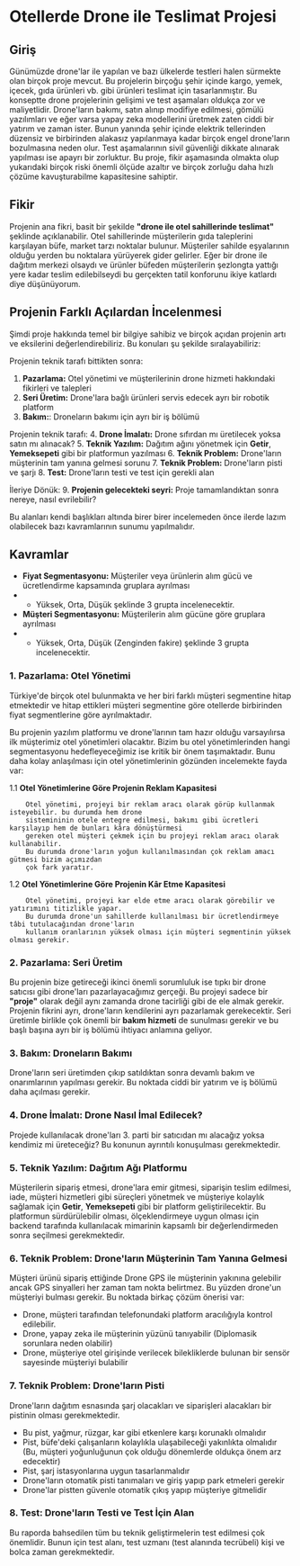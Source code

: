 # Otellerde Drone ile Teslimat Projesi

## Giriş
Günümüzde drone'lar ile yapılan ve bazı ülkelerde testleri halen sürmekte olan
birçok proje mevcut. Bu projelerin birçoğu şehir içinde kargo, yemek, içecek, gıda ürünleri vb. gibi ürünleri teslimat için tasarlanmıştır. Bu konseptte drone projelerinin gelişimi ve test aşamaları oldukça zor ve maliyetlidir. Drone'ların bakımı, satın alınıp modifiye edilmesi, gömülü yazılımları ve eğer varsa yapay zeka modellerini üretmek zaten ciddi bir yatırım ve zaman ister. Bunun yanında şehir içinde elektrik tellerinden düzensiz ve birbirinden alakasız yapılanmaya kadar birçok engel drone'ların bozulmasına neden olur. Test aşamalarının sivil güvenliği dikkate alınarak yapılması ise apayrı bir zorluktur. Bu proje, fikir aşamasında olmakta olup yukarıdaki birçok riski önemli ölçüde azaltır ve birçok zorluğu daha hızlı çözüme kavuşturabilme kapasitesine sahiptir.

## Fikir
Projenin ana fikri, basit bir şekilde **"drone ile otel sahillerinde teslimat"** şeklinde açıklanabilir. Otel sahillerinde müşterilerin gıda taleplerini karşılayan büfe, market tarzı noktalar bulunur. Müşteriler sahilde eşyalarının olduğu yerden bu noktalara yürüyerek gider gelirler. Eğer bir drone ile dağıtım merkezi olsaydı ve ürünler büfeden müşterilerin şezlongta yattığı yere kadar teslim edilebilseydi bu gerçekten tatil konforunu ikiye katlardı diye düşünüyorum.

## Projenin Farklı Açılardan İncelenmesi
Şimdi proje hakkında temel bir bilgiye sahibiz ve birçok açıdan projenin artı ve eksilerini değerlendirebiliriz. Bu konuları şu şekilde sıralayabiliriz:

Projenin teknik tarafı bittikten sonra:
1. **Pazarlama:** Otel yönetimi ve müşterilerinin drone hizmeti hakkındaki fikirleri ve talepleri
2. **Seri Üretim:** Drone'lara bağlı ürünleri servis edecek ayrı bir robotik platform
3. **Bakım:**: Droneların bakımı için ayrı bir iş bölümü

Projenin teknik tarafı:
4. **Drone İmalatı:** Drone sıfırdan mı üretilecek yoksa satın mı alınacak?
5. **Teknik Yazılım:** Dağıtım ağını yönetmek için **Getir**, **Yemeksepeti** gibi bir platformun yazılması
6. **Teknik Problem:** Drone'ların müşterinin tam yanına gelmesi sorunu
7. **Teknik Problem:** Drone'ların pisti ve şarjı
8. **Test:** Drone'ların testi ve test için gerekli alan

İleriye Dönük:
9. **Projenin gelecekteki seyri:** Proje tamamlandıktan sonra nereye, nasıl evrilebilir?


Bu alanları kendi başlıkları altında birer birer incelemeden önce ilerde lazım olabilecek bazı kavramlarının sunumu yapılmalıdır.

## Kavramlar
- **Fiyat Segmentasyonu:** Müşteriler veya ürünlerin alım gücü ve ücretlendirme kapsamında gruplara ayrılması
- - Yüksek, Orta, Düşük şeklinde 3 grupta incelenecektir.
- **Müşteri Segmentasyonu:** Müşterilerin alım gücüne göre gruplara ayrılması
- - Yüksek, Orta, Düşük (Zenginden fakire) şeklinde 3 grupta incelenecektir.

### 1. Pazarlama: Otel Yönetimi
Türkiye'de birçok otel bulunmakta ve her biri farklı müşteri segmentine hitap etmektedir ve hitap ettikleri müşteri segmentine göre otellerde birbirinden fiyat segmentlerine göre ayrılmaktadır.

Bu projenin yazılım platformu ve drone'larının tam hazır olduğu varsayılırsa ilk müşterimiz otel yönetimleri olacaktır. Bizim bu otel yönetimlerinden hangi segmentasyonu hedefleyeceğimiz ise kritik bir önem taşımaktadır. Bunu daha kolay anlaşılması için otel yönetimlerinin gözünden incelemekte fayda var:

1.1 **Otel Yönetimlerine Göre Projenin Reklam Kapasitesi**

        Otel yönetimi, projeyi bir reklam aracı olarak görüp kullanmak isteyebilir. bu durumda hem drone 
        sistemininin otele entegre edilmesi, bakımı gibi ücretleri karşılayıp hem de bunları kâra dönüştürmesi
        gereken otel müşteri çekmek için bu projeyi reklam aracı olarak kullanabilir. 
        Bu durumda drone'ların yoğun kullanılmasından çok reklam amacı gütmesi bizim açımızdan
        çok fark yaratır.

1.2 **Otel Yönetimlerine Göre Projenin Kâr Etme Kapasitesi**

        Otel yönetimi, projeyi kar elde etme aracı olarak görebilir ve yatırımını titizlikle yapar.
        Bu durumda drone'un sahillerde kullanılması bir ücretlendirmeye tâbi tutulacağından drone'ların 
        kullanım oranlarının yüksek olması için müşteri segmentinin yüksek olması gerekir.



### 2. Pazarlama: Seri Üretim
Bu projenin bize getireceği ikinci önemli sorumluluk ise tıpkı bir drone satıcısı gibi drone'ları pazarlayacağımız gerçeği. Bu projeyi sadece bir **"proje"** olarak değil aynı zamanda drone tacirliği gibi de ele almak gerekir. Projenin fikrini ayrı, drone'ların kendilerini ayrı pazarlamak gerekecektir. Seri üretimle birlikle çok önemli bir **bakım hizmeti** de sunulması gerekir ve bu başlı başına ayrı bir iş bölümü ihtiyacı anlamına geliyor.

### 3. Bakım: Droneların Bakımı
Drone'ların seri üretimden çıkıp satıldıktan sonra devamlı bakım ve onarımlarının yapılması gerekir. Bu noktada ciddi bir yatırım ve iş bölümü daha açılması gerekir.

### 4. Drone İmalatı: Drone Nasıl İmal Edilecek?
Projede kullanılacak drone'ları 3. parti bir satıcıdan mı alacağız yoksa kendimiz mi üreteceğiz? Bu konunun ayrıntılı konuşulması gerekmektedir.

### 5. Teknik Yazılım: Dağıtım Ağı Platformu
Müşterilerin sipariş etmesi, drone'lara emir gitmesi, siparişin teslim edilmesi, iade, müşteri hizmetleri gibi süreçleri yönetmek ve müşteriye kolaylık sağlamak için **Getir**, **Yemeksepeti** gibi bir platform geliştirilecektir. Bu platformun sürdürülebilir olması, ölçeklendirmeye uygun olması için backend tarafında kullanılacak mimarinin kapsamlı bir değerlendirmeden sonra seçilmesi gerekmektedir.

### 6. Teknik Problem: Drone'ların Müşterinin Tam Yanına Gelmesi
Müşteri ürünü sipariş ettiğinde Drone GPS ile müşterinin yakınına gelebilir ancak GPS sinyalleri her zaman tam nokta belirtmez. Bu yüzden drone'un müşteriyi bulması gerekir. Bu noktada birkaç çözüm önerisi var:

- Drone, müşteri tarafından telefonundaki platform aracılığıyla kontrol edilebilir.
- Drone, yapay zeka ile müşterinin yüzünü tanıyabilir (Diplomasik sorunlara neden olabilir)
- Drone, müşteriye otel girişinde verilecek bilekliklerde bulunan bir sensör sayesinde müşteriyi bulabilir

### 7. Teknik Problem: Drone'ların Pisti
Drone'ların dağıtım esnasında şarj olacakları ve siparişleri alacakları bir pistinin olması gerekmektedir. 

- Bu pist, yağmur, rüzgar, kar gibi etkenlere karşı korunaklı olmalıdır
- Pist, büfe'deki çalışanların kolaylıkla ulaşabileceği yakınlıkta olmalıdır (Bu, müşteri yoğunluğunun çok     olduğu dönemlerde oldukça önem arz edecektir)
- Pist, şarj istasyonlarına uygun tasarlanmalıdır
- Drone'ların otomatik pisti tanımaları ve giriş yapıp park etmeleri gerekir
- Drone'lar pistten güvenle otomatik çıkış yapıp müşteriye gitmelidir

### 8. Test: Drone'ların Testi ve Test İçin Alan
Bu raporda bahsedilen tüm bu teknik geliştirmelerin test edilmesi çok önemlidir. Bunun için test alanı, test uzmanı (test alanında tecrübeli) kişi ve bolca zaman gerekmektedir.
